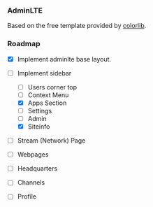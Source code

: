 ### AdminLTE 
Based on the free template provided by [colorlib](https://adminlte.io/).

### Roadmap
- [x] Implement adminlte base layout.
- [ ] Implement sidebar
  - [ ] Users corner top
  - [ ] Context Menu
  - [x] Apps Section
  - [ ] Settings
  - [ ] Admin
  - [x] Siteinfo
- [ ] Stream (Network) Page
- [ ] Webpages
- [ ] Headquarters
- [ ] Channels
- [ ] Profile

